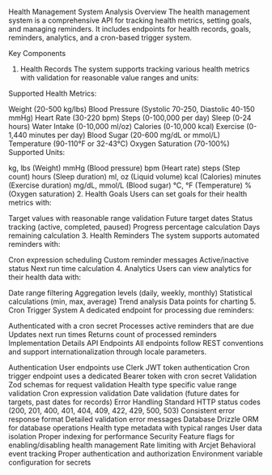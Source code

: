 Health Management System Analysis
Overview
The health management system is a comprehensive API for tracking health metrics, setting goals, and managing reminders. It includes endpoints for health records, goals, reminders, analytics, and a cron-based trigger system.

Key Components
1. Health Records
The system supports tracking various health metrics with validation for reasonable value ranges and units:

Supported Health Metrics:

Weight (20-500 kg/lbs)
Blood Pressure (Systolic 70-250, Diastolic 40-150 mmHg)
Heart Rate (30-220 bpm)
Steps (0-100,000 per day)
Sleep (0-24 hours)
Water Intake (0-10,000 ml/oz)
Calories (0-10,000 kcal)
Exercise (0-1,440 minutes per day)
Blood Sugar (20-600 mg/dL or mmol/L)
Temperature (90-110°F or 32-43°C)
Oxygen Saturation (70-100%)
Supported Units:

kg, lbs (Weight)
mmHg (Blood pressure)
bpm (Heart rate)
steps (Step count)
hours (Sleep duration)
ml, oz (Liquid volume)
kcal (Calories)
minutes (Exercise duration)
mg/dL, mmol/L (Blood sugar)
°C, °F (Temperature)
% (Oxygen saturation)
2. Health Goals
Users can set goals for their health metrics with:

Target values with reasonable range validation
Future target dates
Status tracking (active, completed, paused)
Progress percentage calculation
Days remaining calculation
3. Health Reminders
The system supports automated reminders with:

Cron expression scheduling
Custom reminder messages
Active/inactive status
Next run time calculation
4. Analytics
Users can view analytics for their health data with:

Date range filtering
Aggregation levels (daily, weekly, monthly)
Statistical calculations (min, max, average)
Trend analysis
Data points for charting
5. Cron Trigger System
A dedicated endpoint for processing due reminders:

Authenticated with a cron secret
Processes active reminders that are due
Updates next run times
Returns count of processed reminders
Implementation Details
API Endpoints
All endpoints follow REST conventions and support internationalization through locale parameters.

Authentication
User endpoints use Clerk JWT token authentication
Cron trigger endpoint uses a dedicated Bearer token with cron secret
Validation
Zod schemas for request validation
Health type specific value range validation
Cron expression validation
Date validation (future dates for targets, past dates for records)
Error Handling
Standard HTTP status codes (200, 201, 400, 401, 404, 409, 422, 429, 500, 503)
Consistent error response format
Detailed validation error messages
Database
Drizzle ORM for database operations
Health type metadata with typical ranges
User data isolation
Proper indexing for performance
Security
Feature flags for enabling/disabling health management
Rate limiting with Arcjet
Behavioral event tracking
Proper authentication and authorization
Environment variable configuration for secrets
